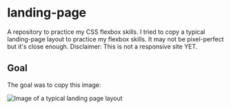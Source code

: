 # landing-page
A repository to practice my CSS flexbox skills. I tried to copy a typical landing-page layout to practice my flexbox skills. It may not be pixel-perfect but it's close enough.
Disclaimer: This is not a responsive site YET.

## Goal
The goal was to copy this image:

![Image of a typical landing page layout](https://cdn.statically.io/gh/TheOdinProject/curriculum/81a5d553f4073e593d23a6ab00d50eef8620796d/foundations/html_css/project/imgs/01.png)
